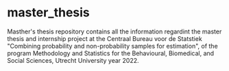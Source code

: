 # master_thesis
Masther's thesis repository contains all the information regardint the master thesis and internship 
project at the Centraal Bureau voor de Statstiek "Combining probability and non-probability 
samples for estimation", of the program Methodology and Statistics for the Behavioural, 
Biomedical, and Social Sciences, Utrecht University year 2022.
